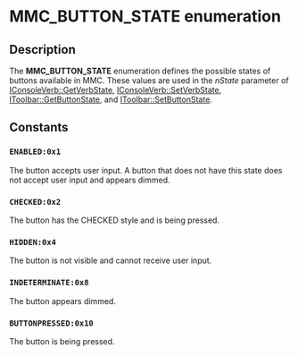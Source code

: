 # MMC_BUTTON_STATE enumeration

## Description

The
**MMC_BUTTON_STATE** enumeration defines the possible states of buttons available in MMC. These values are used in the *nState* parameter of
[IConsoleVerb::GetVerbState](https://learn.microsoft.com/windows/desktop/api/mmc/nf-mmc-iconsoleverb-getverbstate),
[IConsoleVerb::SetVerbState](https://learn.microsoft.com/windows/desktop/api/mmc/nf-mmc-iconsoleverb-setverbstate),
[IToolbar::GetButtonState](https://learn.microsoft.com/windows/desktop/api/mmc/nf-mmc-itoolbar-getbuttonstate), and
[IToolbar::SetButtonState](https://learn.microsoft.com/windows/desktop/api/mmc/nf-mmc-itoolbar-setbuttonstate).

## Constants

### `ENABLED:0x1`

The button accepts user input. A button that does not have this state does not accept user input and appears dimmed.

### `CHECKED:0x2`

The button has the CHECKED style and is being pressed.

### `HIDDEN:0x4`

The button is not visible and cannot receive user input.

### `INDETERMINATE:0x8`

The button appears dimmed.

### `BUTTONPRESSED:0x10`

The button is being pressed.